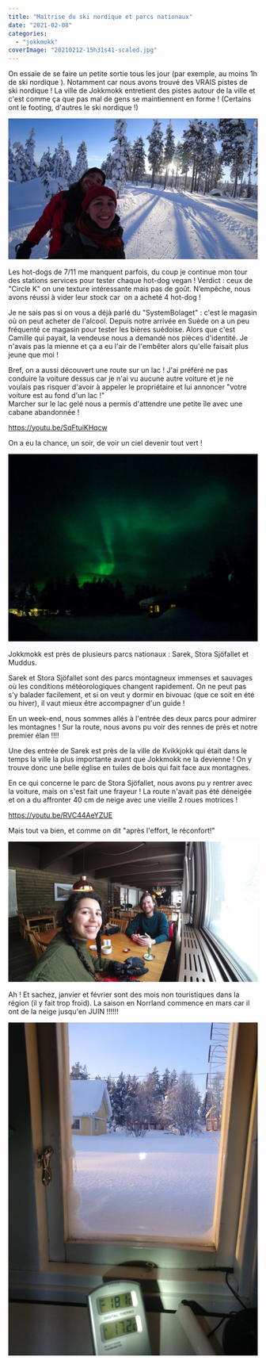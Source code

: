 ```yaml
---
title: "Maîtrise du ski nordique et parcs nationaux"
date: "2021-02-08"
categories: 
  - "jokkmokk"
coverImage: "20210212-15h31s41-scaled.jpg"
---
```


On essaie de se faire un petite sortie tous les jour (par exemple, au moins 1h de ski nordique ). Notamment car nous avons trouvé des VRAIS pistes de ski nordique ! La ville de Jokkmokk entretient des pistes autour de la ville et c'est comme ça que pas mal de gens se maintiennent en forme ! (Certains ont le footing, d'autres le ski nordique !)

![](images/20210208-11h47s26-1024x576.jpg)

Les hot-dogs de 7/11 me manquent parfois, du coup je continue mon tour des stations services pour tester chaque hot-dog vegan ! Verdict : ceux de "Circle K" on une texture intéressante mais pas de goût. N’empêche, nous avons réussi à vider leur stock car  on a acheté 4 hot-dog !

Je ne sais pas si on vous a déjà parlé du "SystemBolaget" : c'est le magasin où on peut acheter de l'alcool. Depuis notre arrivée en Suède on a un peu fréquenté ce magasin pour tester les bières suédoise. Alors que c'est Camille qui payait, la vendeuse nous a demandé nos pièces d'identité. Je n'avais pas la mienne et ça a eu l'air de l'embêter alors qu'elle faisait plus jeune que moi !

Bref, on a aussi découvert une route sur un lac ! J'ai préféré ne pas conduire la voiture dessus car je n'ai vu aucune autre voiture et je ne voulais pas risquer d'avoir à appeler le propriétaire et lui annoncer "votre voiture est au fond d'un lac !"  
Marcher sur le lac gelé nous a permis d'attendre une petite île avec une cabane abandonnée !

https://youtu.be/SqFtuiKHqcw

On a eu la chance, un soir, de voir un ciel devenir tout vert !

![](images/20210212-22h45s40IMG_20210212_224149-1024x768.jpg)

Jokkmokk est près de plusieurs parcs nationaux : Sarek, Stora Sjöfallet et Muddus.

Sarek et Stora Sjöfallet sont des parcs montagneux immenses et sauvages où les conditions météorologiques changent rapidement. On ne peut pas s'y balader facilement, et si on veut y dormir en bivouac (que ce soit en été ou hiver), il vaut mieux être accompagner d'un guide !

En un week-end, nous sommes allés à l'entrée des deux parcs pour admirer les montagnes ! Sur la route, nous avons pu voir des rennes de près et notre premier élan !!!!

Une des entrée de Sarek est près de la ville de Kvikkjokk qui était dans le temps la ville la plus importante avant que Jokkmokk ne la devienne ! On y trouve donc une belle église en tuiles de bois qui fait face aux montagnes.

En ce qui concerne le parc de Stora Sjöfallet, nous avons pu y rentrer avec la voiture, mais on s'est fait une frayeur ! La route n'avait pas été déneigée et on a du affronter 40 cm de neige avec une vieille 2 roues motrices !

https://youtu.be/RVC44AeYZUE

Mais tout va bien, et comme on dit "après l'effort, le réconfort!"

![](images/20210214-12h15s30-1024x576.jpg)

Ah ! Et sachez, janvier et février sont des mois non touristiques dans la région (il y fait trop froid). La saison en Norrland commence en mars car il ont de la neige jusqu'en JUIN !!!!!!

![](images/20210210-09h02s56-768x1024.jpg)
